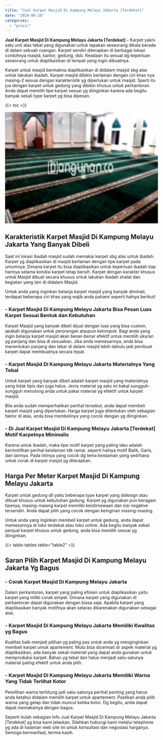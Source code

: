 ```yaml
---
title: "Jual Karpet Masjid Di Kampung Melayu Jakarta [Terdekat]"
date: "2024-06-28"
categories: 
  - "grosir"
---
```


**Jual Karpet Masjid Di Kampung Melayu Jakarta \[Terdekat\]** – Karpet yakni satu unit alas tebal yang digunakan untuk tapakan seseorang dikala berada di dalam sebuah ruangan. Karpet sendiri diterapkan di berbagai lokasi contohnya masjid, kantor, gedung, dsb. Keadaan itu sesuai dg keperluan seseorang untuk diaplikasikan di tempat yang ingin dibuatnya.

Karpet untuk masjid bermakna diaplikasikan di didalam masjid sbg alas untuk lakukan ibadah. Karpet masjid dibikin berlainan dengan ciri khas nya masing-2 sesuai dengan karakteristik yg diperlukan untuk masjid. Sperti itu jua dengan karpet untuk gedung yang dibikin khusus untuk perkantoran. Anda dapat memilih tipe karpet sesuai yg diinginkan karena ada begitu banyak sekali type karpet yg bisa dipesan.

{{< toc >}}

![Jual Karpet Masjid Di Kampung Melayu Jakarta [Terdekat]](/images/grosir-karpet-murah-40.png)

## Karakteristik Karpet Masjid Di Kampung Melayu Jakarta Yang Banyak Dibeli

Saat ini lokasi ibadah masjid sudah memakai karpet sbg alas untuk ibadah. Karpet yg diaplikasikan di masjid berlainan dengan tipe karpet pada umumnya. Dimana karpet itu bisa diaplikasikan untuk keperluan ibadah tiap harinya selama kondisi karpet tetap bersih. Karpet dengan karakter khusus untuk Masjid dibuat secara khusus untuk lakukan ibadah shalat dan kegiatan yang lain di didalam Masjid.

Untuk anda yang inginkan belanja karpet masjid yang banyak diminati, terdapat beberapa ciri khas yang wajib anda pahami seperti halnya berikut!

### \- Karpet Masjid Di Kampung Melayu Jakarta Bisa Pesan Luas Karpet Sesuai Bentuk dan Kebutuhan

Karpet Masjid yang banyak dibeli dijual dengan luas yang bisa custom, apakah digunakan untuk perorangan ataupun kelompok. Bagi anda yang ingin belanja karpet masjid akan benar-benar efektif untuk memliih ukuran yg panjang dan bisa di sesuaikan. Jika anda memesannya, anda bisa menentukan panjang dan lebar di dalam masjid lebih dahulu jadi pembuat karpet dapat membuatnya secara tepat.

### \- Karpet Masjid Di Kampung Melayu Jakarta Materialnya Yang Tebal

Untuk karpet yang banyak dibeli adalah karpet masjid yang materialnya yang tidak tipis dan juga halus. Jenis material yg satu ini bakal sungguh-sungguh menolong anda untuk pakai material yg efektif untuk karpet masjid.

Bila anda sudah memperhatikan perihal tersebut, anda dapat membeli karpet masjid yang diperlukan. Harga karpet juga ditentukan oleh sebagian faktor di atas, anda bisa membelinya yang cocok dengan yg diinginkan.

### \- Di Jual Karpet Masjid Di Kampung Melayu Jakarta \[Terdekat\] Motif Karpetnya Minimalis

Karena untuk ibadah, maka tipe motif karpet yang paling laku adalah bermotifkan perihal keislaman tdk ramai. seperti halnya motif Batik, Garis, dan lainnya. Pada intinya yang cocok dg tema keislaman yang sedrhana untuk corak di karpet masjid yg diterapkan.

## Harga Per Meter Karpet Masjid Di Kampung Melayu Jakarta

Karpet untuk gedung dll yaitu beberapa type karpet yang didesign atau dibuat khusus untuk kebutuhan gedung. Karpet yg digunakan pun beragam tipenya, masing-maisng karpet memiliki keistimewaan dan sisi negative tersendiri. Anda dapat pilih yang cocok dengan keinginan masing-masing.

Untuk anda yang inginkan membeli karpet untuk gedung, anda dapat memesannya di toko terdekat atau toko online. Ada begitu banyak sekali penjual karpet khusus untuk gedung, anda bisa memilih sesuai yg diinginkan.

{{< table-tables table="table2" >}}

## Saran Pilih Karpet Masjid Di Kampung Melayu Jakarta Yg Bagus

### \- Corak Karpet Masjid Di Kampung Melayu Jakarta

Dalam perkantoran, karpet yang paling efisien untuk diaplikasikan yaitu karpet yang miliki corak simpel. Dimana karpet yang digunakan di perkantoran dapat digunakan dengan biasa saja. Apabila karpet yang diaplikasikan banyak motifnya akan selaras dikarenakan digunakan sebagai alas.

### \- Karpet Masjid Di Kampung Melayu Jakarta Memiliki Kwalitas yg Bagus

Kualitas baik menjadi pilihan yg paling pas untuk anda yg menginginkan membeli karpet untuk apartement. Mutu bisa dicermati dr aspek material yg diaplikasikan, ada banyak sekali material yang dapat anda gunakan untuk memproduksi karpet. Bahan yg tebal dan halus menjadi satu-satunya material paling efektif untuk anda pilih.

### \- Karpet Masjid Di Kampung Melayu Jakarta Memiliki Warna Yang Tidak Terlihat Kotor

Pemilihan warna terhitung jadi satu-satunya perihal penting yang harus anda ketahui didalam memilih karpet untuk apartement. Pastikan anda pilih warna yang gelap dan tidak muncul ketika kotor. Dg begitu, anda dapat dapat memakainya dengan bagus.

Seperti itulah sebagian Info Jual Karpet Masjid Di Kampung Melayu Jakarta \[Terdekat\] yg bisa kami jelaskan, Silahkan hubungi kami melalui telephone yg ada di halaman web site ini untuk konsultasi dan negosiasi harganya. Semoga bermanfaat, terima kasih.
